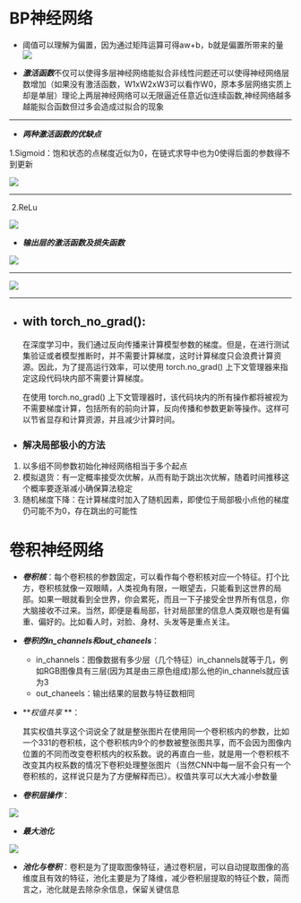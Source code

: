 # BP神经网络

+ 阈值可以理解为偏置，因为通过矩阵运算可得aw+b，b就是偏置所带来的量![](https://shangxueweilong.oss-cn-guangzhou.aliyuncs.com/20230713145211.png)

+ ***激活函数***不仅可以使得多层神经网络能拟合非线性问题还可以使得神经网络层数增加（如果没有激活函数，W1xW2xW3可以看作W0，原本多层网络实质上却是单层）理论上两层神经网络可以无限逼近任意近似连续函数,神经网络越多越能拟合函数但过多会造成过拟合的现象

---

+ ***两种激活函数的优缺点***

​      1.Sigmoid：饱和状态的点梯度近似为0，在链式求导中也为0使得后面的参数得不到更新

![](https://shangxueweilong.oss-cn-guangzhou.aliyuncs.com/20230713085229.png)

---

​        2.ReLu

![](https://shangxueweilong.oss-cn-guangzhou.aliyuncs.com/20230713085258.png)

+ ***输出层的激活函数及损失函数***

![](https://shangxueweilong.oss-cn-guangzhou.aliyuncs.com/20230713090155.png)

---

![](https://shangxueweilong.oss-cn-guangzhou.aliyuncs.com/20230713090354.png)

---

+ ## with torch_no_grad():

  在深度学习中，我们通过反向传播来计算模型参数的梯度。但是，在进行测试集验证或者模型推断时，并不需要计算梯度，这时计算梯度只会浪费计算资源。因此，为了提高运行效率，可以使用 torch.no_grad() 上下文管理器来指定这段代码块内部不需要计算梯度。

  在使用 torch.no_grad() 上下文管理器时，该代码块内的所有操作都将被视为不需要梯度计算，包括所有的前向计算，反向传播和参数更新等操作。这样可以节省显存和计算资源，并且减少计算时间。

+ ### 解决局部极小的方法

1. 以多组不同参数初始化神经网络相当于多个起点
2. 模拟退货：有一定概率接受次优解，从而有助于跳出次优解，随着时间推移这个概率要逐渐减小确保算法稳定
3. 随机梯度下降：在计算梯度时加入了随机因素，即使位于局部极小点他的梯度仍可能不为0，存在跳出的可能性



# 卷积神经网络

+ ***卷积核***：每个卷积核的参数固定，可以看作每个卷积核对应一个特征。打个比方，卷积核就像一双眼睛，人类视角有限，一眼望去，只能看到这世界的局部。如果一眼就看到全世界，你会累死，而且一下子接受全世界所有信息，你大脑接收不过来。当然，即便是看局部，针对局部里的信息人类双眼也是有偏重、偏好的。比如看人时，对脸、身材、头发等是重点关注。

+ ***卷积的in_channels和out_chaneels***：

  - in_channels：图像数据有多少层（几个特征）in_channels就等于几，例如RGB图像具有三层(因为其是由三原色组成)那么他的in_channels就应该为3
  - out_chaneels：输出结果的层数与特征数相同

+ ***权值共享* **：

  其实权值共享这个词说全了就是整张图片在使用同一个卷积核内的参数，比如一个331的卷积核，这个卷积核内9个的参数被整张图共享，而不会因为图像内位置的不同而改变卷积核内的权系数。说的再直白一些，就是用一个卷积核不改变其内权系数的情况下卷积处理整张图片（当然CNN中每一层不会只有一个卷积核的，这样说只是为了方便解释而已）。权值共享可以大大减小参数量

+ ***卷积层操作***：

![](https://shangxueweilong.oss-cn-guangzhou.aliyuncs.com/20230713085438.png)

+ ***最大池化***

![](https://shangxueweilong.oss-cn-guangzhou.aliyuncs.com/20230713152725.png)

+ ***池化与卷积***：卷积是为了提取图像特征，通过卷积层，可以自动提取图像的高维度且有效的特征，池化主要是为了降维，减少卷积层提取的特征个数，简而言之，池化就是去除杂余信息，保留关键信息




